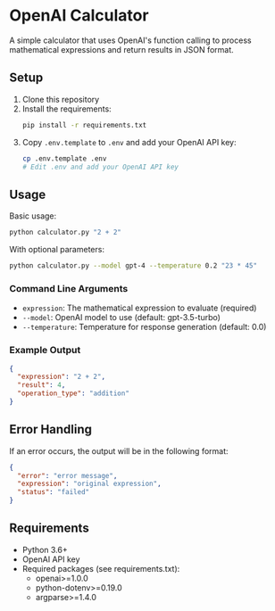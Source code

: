 # OpenAI Calculator

A simple calculator that uses OpenAI's function calling to process mathematical expressions and return results in JSON format.

## Setup

1. Clone this repository
2. Install the requirements:
   ```bash
   pip install -r requirements.txt
   ```
3. Copy `.env.template` to `.env` and add your OpenAI API key:
   ```bash
   cp .env.template .env
   # Edit .env and add your OpenAI API key
   ```

## Usage

Basic usage:
```bash
python calculator.py "2 + 2"
```

With optional parameters:
```bash
python calculator.py --model gpt-4 --temperature 0.2 "23 * 45"
```

### Command Line Arguments

- `expression`: The mathematical expression to evaluate (required)
- `--model`: OpenAI model to use (default: gpt-3.5-turbo)
- `--temperature`: Temperature for response generation (default: 0.0)

### Example Output

```json
{
  "expression": "2 + 2",
  "result": 4,
  "operation_type": "addition"
}
```

## Error Handling

If an error occurs, the output will be in the following format:
```json
{
  "error": "error message",
  "expression": "original expression",
  "status": "failed"
}
```

## Requirements

- Python 3.6+
- OpenAI API key
- Required packages (see requirements.txt):
  - openai>=1.0.0
  - python-dotenv>=0.19.0
  - argparse>=1.4.0
